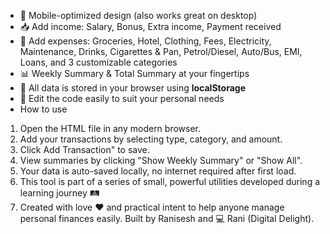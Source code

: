 
- 📱 Mobile-optimized design (also works great on desktop)
- 📥 Add income: Salary, Bonus, Extra income, Payment received
- 💸 Add expenses: Groceries, Hotel, Clothing, Fees, Electricity, Maintenance, Drinks, Cigarettes & Pan, Petrol/Diesel, Auto/Bus, EMI, Loans, and 3 customizable categories
- 📊 Weekly Summary & Total Summary at your fingertips
- 🔐 All data is stored in your browser using **localStorage**
- 🔁 Edit the code easily to suit your personal needs
- How to use
1. Open the HTML file in any modern browser.
2. Add your transactions by selecting type, category, and amount.
3. Click Add Transaction" to save.
4. View summaries by clicking "Show Weekly Summary" or "Show All".
5. Your data is auto-saved locally, no internet required after first load.
6.  This tool is part of a series of small, powerful utilities developed during a learning journey 🛤️
7.  Created with love ❤️ and practical intent to help anyone manage personal finances easily.
Built by Ranisesh and 💻 Rani (Digital Delight).
